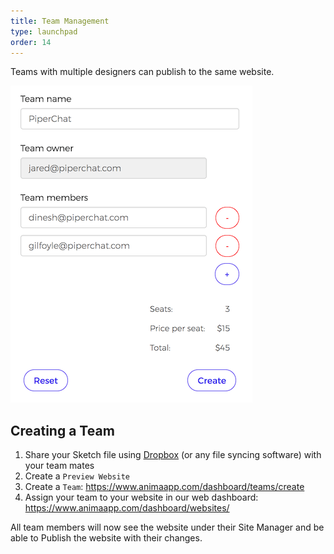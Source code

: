 ```yaml
---
title: Team Management
type: launchpad
order: 14
---
```


Teams with multiple designers can publish to the same website.

![](/images/launchpad/teams/1.png)

## Creating a Team

1. Share your Sketch file using [Dropbox](https://www.dropbox.com) (or any file syncing software) with your team mates
2. Create a `Preview Website`
3. Create a `Team`: https://www.animaapp.com/dashboard/teams/create
4. Assign your team to your website in our web dashboard: https://www.animaapp.com/dashboard/websites/

All team members will now see the website under their Site Manager and be able to Publish the website with their changes.
